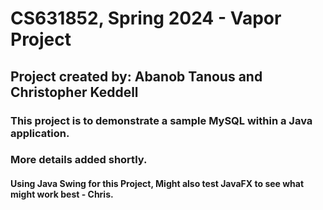 # CS631852, Spring 2024 - Vapor Project
## Project created by: Abanob Tanous and Christopher Keddell

### This project is to demonstrate a sample MySQL within a Java application.

### More details added shortly.

#### Using Java Swing for this Project, Might also test JavaFX to see what might work best - Chris.
